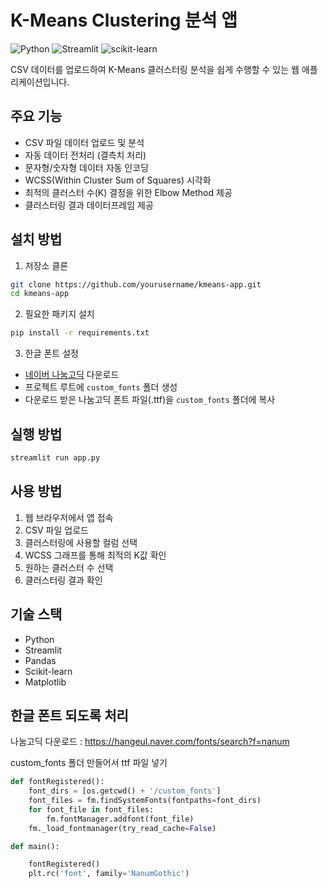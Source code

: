 # K-Means Clustering 분석 앱

![Python](https://img.shields.io/badge/Python-3.8%2B-blue)
![Streamlit](https://img.shields.io/badge/Streamlit-1.0%2B-red)
![scikit-learn](https://img.shields.io/badge/scikit--learn-latest-green)

CSV 데이터를 업로드하여 K-Means 클러스터링 분석을 쉽게 수행할 수 있는 웹 애플리케이션입니다.

## 주요 기능

- CSV 파일 데이터 업로드 및 분석
- 자동 데이터 전처리 (결측치 처리)
- 문자형/숫자형 데이터 자동 인코딩
- WCSS(Within Cluster Sum of Squares) 시각화
- 최적의 클러스터 수(K) 결정을 위한 Elbow Method 제공
- 클러스터링 결과 데이터프레임 제공

## 설치 방법

1. 저장소 클론
```bash
git clone https://github.com/yourusername/kmeans-app.git
cd kmeans-app
```

2. 필요한 패키지 설치
```bash
pip install -r requirements.txt
```

3. 한글 폰트 설정
- [네이버 나눔고딕](https://hangeul.naver.com/fonts) 다운로드
- 프로젝트 루트에 `custom_fonts` 폴더 생성
- 다운로드 받은 나눔고딕 폰트 파일(.ttf)을 `custom_fonts` 폴더에 복사

## 실행 방법

```bash
streamlit run app.py
```

## 사용 방법

1. 웹 브라우저에서 앱 접속
2. CSV 파일 업로드
3. 클러스터링에 사용할 컬럼 선택
4. WCSS 그래프를 통해 최적의 K값 확인
5. 원하는 클러스터 수 선택
6. 클러스터링 결과 확인

## 기술 스택

- Python
- Streamlit
- Pandas
- Scikit-learn
- Matplotlib



## 한글 폰트 되도록 처리

나눔고딕 다운로드 : https://hangeul.naver.com/fonts/search?f=nanum 

custom_fonts 폴더 만들어서 ttf 파일 넣기

``` python
def fontRegistered():
    font_dirs = [os.getcwd() + '/custom_fonts']
    font_files = fm.findSystemFonts(fontpaths=font_dirs)
    for font_file in font_files:
        fm.fontManager.addfont(font_file)
    fm._load_fontmanager(try_read_cache=False)
```
``` python
def main():

    fontRegistered()
    plt.rc('font', family='NanumGothic')
```
    
